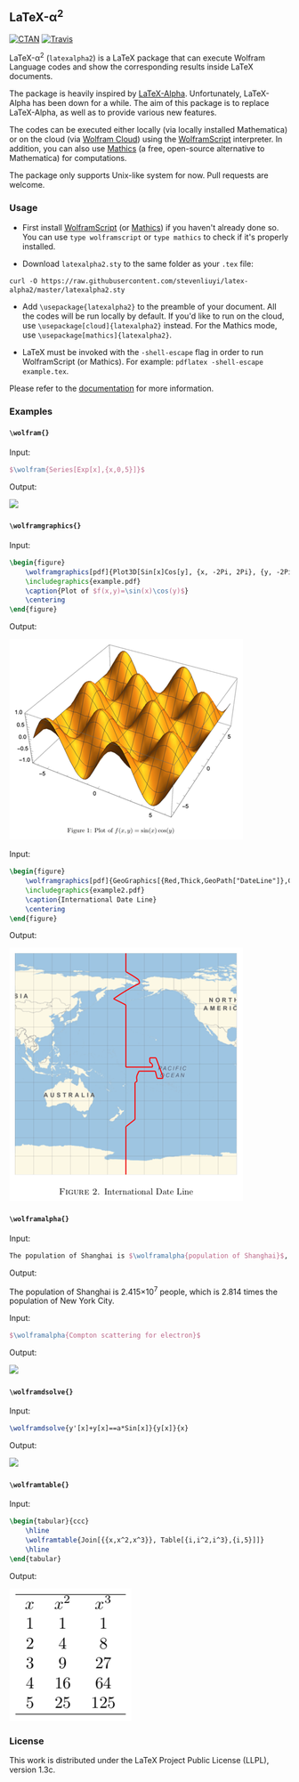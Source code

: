 ## LaTeX-α<sup>2</sup>

[![CTAN](https://img.shields.io/ctan/v/latexalpha2.svg)](https://ctan.org/pkg/latexalpha2)
[![Travis](https://img.shields.io/travis/stevenliuyi/latex-alpha2.svg)](https://travis-ci.org/stevenliuyi/latex-alpha2)

LaTeX-α<sup>2</sup> (`latexalpha2`) is a LaTeX package that can execute Wolfram Language codes and show the corresponding results inside LaTeX documents.

The package is heavily inspired by [LaTeX-Alpha](https://github.com/Akollek/LaTeX-Alpha). Unfortunately, LaTeX-Alpha has been down for a while. The aim of this package is to replace LaTeX-Alpha, as well as to provide various new features.

The codes can be executed either locally (via locally installed Mathematica) or on the cloud (via [Wolfram Cloud](https://www.wolframcloud.com/)) using the [WolframScript](https://www.wolfram.com/wolframscript/) interpreter. In addition, you can also use [Mathics](http://mathics.github.io) (a free, open-source alternative to Mathematica) for computations.

The package only supports Unix-like system for now. Pull requests are welcome.

### Usage

- First install [WolframScript](https://www.wolfram.com/wolframscript/) (or [Mathics](http://mathics.github.io)) if you haven't already done so. You can use `type wolframscript` or `type mathics` to check if it's properly installed.

- Download `latexalpha2.sty` to the same folder as your `.tex` file:

```
curl -O https://raw.githubusercontent.com/stevenliuyi/latex-alpha2/master/latexalpha2.sty
```

- Add `\usepackage{latexalpha2}` to the preamble of your document. All the codes will be run locally by default. If you'd like to run on the cloud, use `\usepackage[cloud]{latexalpha2}` instead. For the Mathics mode, use `\usepackage[mathics]{latexalpha2}`.

- LaTeX must be invoked with the `-shell-escape` flag in order to run WolframScript (or Mathics). For example: ```pdflatex -shell-escape example.tex```.

Please refer to the [documentation](https://raw.githubusercontent.com/stevenliuyi/latex-alpha2/master/latexalpha2.pdf) for more information.

### Examples
#### `\wolfram{}`

Input:
```tex
$\wolfram{Series[Exp[x],{x,0,5}]}$
```

Output:

![](http://latex.codecogs.com/gif.latex?1+x+\frac{x^2}{2}+\frac{x^3}{6}+\frac{x^4}{24}+\frac{x^5}{120}+O(x^6))

#### `\wolframgraphics{}`

Input:

```tex
\begin{figure} 
    \wolframgraphics[pdf]{Plot3D[Sin[x]Cos[y], {x, -2Pi, 2Pi}, {y, -2Pi, 2Pi}]}{example}
    \includegraphics{example.pdf}
    \caption{Plot of $f(x,y)=\sin(x)\cos(y)$}
    \centering
\end{figure}
```

Output:

![Example Plot](images/example.png?raw=true)

Input:

```tex
\begin{figure} 
    \wolframgraphics[pdf]{GeoGraphics[{Red,Thick,GeoPath["DateLine"]},GeoRange->{All, {90, 270}},GeoGridLines->Quantity[15, "AngularDegrees"]]}{example2}
    \includegraphics{example2.pdf}
    \caption{International Date Line}
    \centering
\end{figure}
```

Output:

![Example Plot 2](images/example2.png?raw=true)

#### `\wolframalpha{}`

Input:
```tex
The population of Shanghai is $\wolframalpha{population of Shanghai}$, which is $\wolframalpha{ratio of Shanghai populatioin and NYC population}$ times the population of New York City.
```

Output:

The population of Shanghai is 2.415×10<sup>7</sup> people, which is 2.814 times the population of New York City.

Input:
```tex
$\wolframalpha{Compton scattering for electron}$
```

Output:

![](http://latex.codecogs.com/gif.latex?\Delta\lambda=(1-\cos(\theta))\left(0.0019569512\text{h}\\,\text{c}/\text{keV}\right))

#### `\wolframdsolve{}`

Input:
```tex
\wolframdsolve{y'[x]+y[x]==a*Sin[x]}{y[x]}{x}
```

Output:

![](http://latex.codecogs.com/gif.latex?y(x)=\frac{1}{2}a(\sin(x)-\cos(x))+c_1e^{-x})


#### `\wolframtable{}`

Input:
```tex
\begin{tabular}{ccc}
    \hline
    \wolframtable{Join[{{x,x^2,x^3}}, Table[{i,i^2,i^3},{i,5}]]}
    \hline
\end{tabular}
```

Output:

![Example Plot 3](images/example3.png?raw=true)

### License

This work is distributed under the LaTeX Project Public License (LLPL), version 1.3c.
